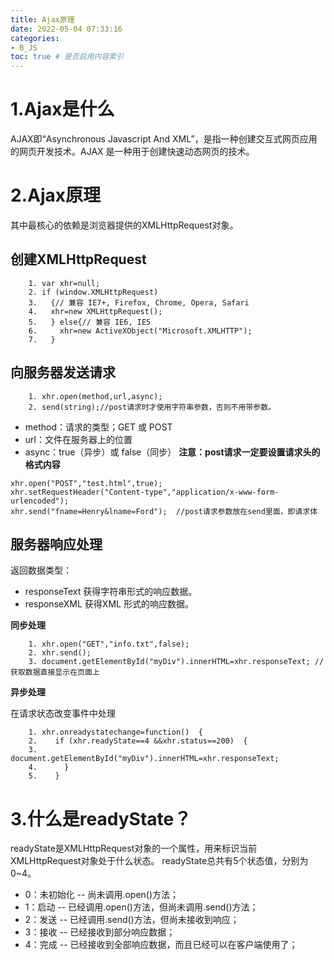 ```yaml
---
title: Ajax原理
date: 2022-05-04 07:33:16
categories:
- B_JS
toc: true # 是否启用内容索引
---
```


# 1.Ajax是什么

AJAX即“Asynchronous Javascript And XML”，是指一种创建交互式网页应用的网页开发技术。AJAX 是一种用于创建快速动态网页的技术。

# 2.Ajax原理

其中最核心的依赖是浏览器提供的XMLHttpRequest对象。

## 创建XMLHttpRequest

```
	1. var xhr=null;  
	2. if (window.XMLHttpRequest)  
	3.   {// 兼容 IE7+, Firefox, Chrome, Opera, Safari  
	4.   xhr=new XMLHttpRequest();  
	5.   } else{// 兼容 IE6, IE5 
	6.     xhr=new ActiveXObject("Microsoft.XMLHTTP");  
	7.   } 

```

## 向服务器发送请求

```
    1. xhr.open(method,url,async);  
    2. send(string);//post请求时才使用字符串参数，否则不用带参数。
```

- method：请求的类型；GET 或 POST
- url：文件在服务器上的位置
- async：true（异步）或 false（同步） **注意：post请求一定要设置请求头的格式内容**

```
xhr.open("POST","test.html",true);  
xhr.setRequestHeader("Content-type","application/x-www-form-urlencoded");  
xhr.send("fname=Henry&lname=Ford");  //post请求参数放在send里面，即请求体
```

## 服务器响应处理

返回数据类型：

- responseText 获得字符串形式的响应数据。
- responseXML 获得XML 形式的响应数据。

**同步处理**

```
	1. xhr.open("GET","info.txt",false);  
	2. xhr.send();  
	3. document.getElementById("myDiv").innerHTML=xhr.responseText; //获取数据直接显示在页面上
```

**异步处理**

在请求状态改变事件中处理

```
	1. xhr.onreadystatechange=function()  { 
	2.    if (xhr.readyState==4 &&xhr.status==200)  { 
	3.       document.getElementById("myDiv").innerHTML=xhr.responseText;  
	4.      }
	5.    } 
```

# 3.什么是readyState？

readyState是XMLHttpRequest对象的一个属性，用来标识当前XMLHttpRequest对象处于什么状态。 readyState总共有5个状态值，分别为0~4。

- 0：未初始化 -- 尚未调用.open()方法；
- 1：启动 -- 已经调用.open()方法，但尚未调用.send()方法；
- 2：发送 -- 已经调用.send()方法，但尚未接收到响应；
- 3：接收 -- 已经接收到部分响应数据；
- 4：完成 -- 已经接收到全部响应数据，而且已经可以在客户端使用了；